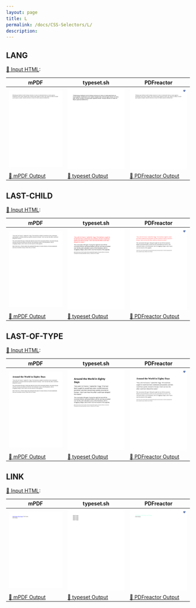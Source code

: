 ```yaml
---
layout: page
title: L
permalink: /docs/CSS-Selectors/L/
description: 
---
```




## LANG

[📄 Input HTML](/html/CSS%20Selectors/L/lang.html):

| mPDF | typeset.sh | PDFreactor |
|---------|---------|---------|
| ![mPDF Preview](mpdf__html_CSS_Selectors_L_lang.html.png) | ![typeset Preview](typeset__html_CSS_Selectors_L_lang.html.png) | ![PDFreactor Preview](pdfreactor__html_CSS_Selectors_L_lang.html.png) |
| [📕 mPDF Output](mpdf__html_CSS_Selectors_L_lang.html.pdf) | [📕 typeset Output](typeset__html_CSS_Selectors_L_lang.html.pdf) | [📕 PDFreactor Output](pdfreactor__html_CSS_Selectors_L_lang.html.pdf) |

## LAST-CHILD

[📄 Input HTML](/html/CSS%20Selectors/L/last-child.html):

| mPDF | typeset.sh | PDFreactor |
|---------|---------|---------|
| ![mPDF Preview](mpdf__html_CSS_Selectors_L_last-child.html.png) | ![typeset Preview](typeset__html_CSS_Selectors_L_last-child.html.png) | ![PDFreactor Preview](pdfreactor__html_CSS_Selectors_L_last-child.html.png) |
| [📕 mPDF Output](mpdf__html_CSS_Selectors_L_last-child.html.pdf) | [📕 typeset Output](typeset__html_CSS_Selectors_L_last-child.html.pdf) | [📕 PDFreactor Output](pdfreactor__html_CSS_Selectors_L_last-child.html.pdf) |

## LAST-OF-TYPE

[📄 Input HTML](/html/CSS%20Selectors/L/last-of-type.html):

| mPDF | typeset.sh | PDFreactor |
|---------|---------|---------|
| ![mPDF Preview](mpdf__html_CSS_Selectors_L_last-of-type.html.png) | ![typeset Preview](typeset__html_CSS_Selectors_L_last-of-type.html.png) | ![PDFreactor Preview](pdfreactor__html_CSS_Selectors_L_last-of-type.html.png) |
| [📕 mPDF Output](mpdf__html_CSS_Selectors_L_last-of-type.html.pdf) | [📕 typeset Output](typeset__html_CSS_Selectors_L_last-of-type.html.pdf) | [📕 PDFreactor Output](pdfreactor__html_CSS_Selectors_L_last-of-type.html.pdf) |

## LINK

[📄 Input HTML](/html/CSS%20Selectors/L/link.html):

| mPDF | typeset.sh | PDFreactor |
|---------|---------|---------|
| ![mPDF Preview](mpdf__html_CSS_Selectors_L_link.html.png) | ![typeset Preview](typeset__html_CSS_Selectors_L_link.html.png) | ![PDFreactor Preview](pdfreactor__html_CSS_Selectors_L_link.html.png) |
| [📕 mPDF Output](mpdf__html_CSS_Selectors_L_link.html.pdf) | [📕 typeset Output](typeset__html_CSS_Selectors_L_link.html.pdf) | [📕 PDFreactor Output](pdfreactor__html_CSS_Selectors_L_link.html.pdf) |



